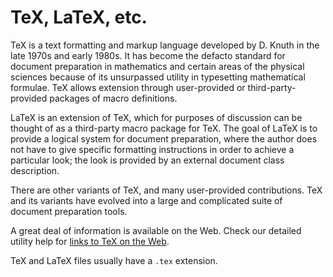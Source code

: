 TeX, LaTeX, etc.
================

TeX is a text formatting and markup language developed by D. Knuth in
the late 1970s and early 1980s. It has become the defacto standard for
document preparation in mathematics and certain areas of the physical
sciences because of its unsurpassed utility in typesetting mathematical
formulae. TeX allows extension through user-provided or
third-party-provided packages of macro definitions.

LaTeX is an extension of TeX, which for purposes of discussion can be
thought of as a third-party macro package for TeX. The goal of LaTeX is
to provide a logical system for document preparation, where the author
does not have to give specific formatting instructions in order to
achieve a particular look; the look is provided by an external document
class description.

There are other variants of TeX, and many user-provided contributions.
TeX and its variants have evolved into a large and complicated suite of
document preparation tools.

A great deal of information is available on the Web. Check our detailed
utility help for [links to TeX on the Web](utilities#tex).

TeX and LaTeX files usually have a `.tex` extension.
